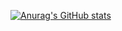 [![Anurag's GitHub stats](https://github-readme-stats.vercel.app/api?username=Helenology)](https://github.com/anuraghazra/github-readme-stats)